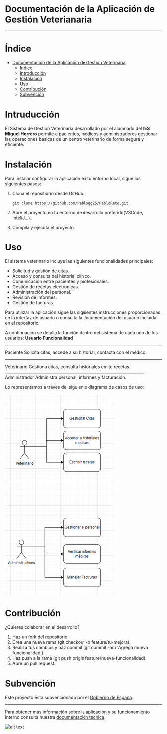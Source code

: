 # Documentación de la Aplicación de Gestión Veterianaria
________________________________________________________

# Índice

   - [Documentación de la Aplicación de Gestión Veterinaria](#documentación-de-la-aplicación-de-gestión-veterianaria)
        - [Indice](#índice)
        - [Introducción](#intruducción)
        - [Instalación](#instalación)
        - [Uso](#uso)
        - [Contribución](#contribución)
        - [Subvención](#subvención)

# Intruducción
El Sistema de Gestión Veterinaria desarrollado por el alumnado del **IES Miguel Herrero** permite a pacientes, médicos y administradores gestionar las operaciones básicas de un centro veterinario de forma segura y eficiente.

# Instalación
Para instalar  configurar la aplicación en tu entorno local, sigue los siguientes pasos:

 1. Clona el repositiorio desde GitHub:
        
        git clone https://github.com/Pablogg25/PabloReto.git

 2. Abre el proyecto en tu entorno de desarrollo preferido(VSCode, InteliJ...).

 3. Compila y ejecuta el proyecto.

# Uso
El sistema veterinario incluye las siguientes funcionalidades principales:

- Solicitud y gestión de citas.
- Acceso y consulta del historial clinico.
- Comunicación entre pacientes y profesionales.
- Gestión de recetas electronicas.
- Administración del personal.
- Revisión de informes.
- Gestión de facturas.

Para utilizar la aplicación sigue las siguientes instrucciones proporcionadas en la interfaz de usuario o consulta la documentación del usuario incluida en el repositorio.

A continuación se detalla la función dentro del sistema de cada uno de los usuarios:
**Usuario**    **Funcionalidad**
______________________________________________________________________
Paciente        Solicita citas, accede a su historial, contacta con el médico.
______________________________________________________________________
Veterinario     Gestiona citas, consulta historiales emite recetas.    ______________________________________________________________________
Administrador   Administra personal, informes y facturación.

Lo representamos a traves del siguiente diagrama de casos de uso:

![alt text](/Entornos/Diagrama_Casos_Uso.PNG)

# Contribución

¿Quieres colaborar en el desarrollo?

1. Haz un fork del repositorio.
2. Crea una nueva rama (git checkout -b feature/tu-mejora).
3. Realiza tus cambios y haz commit (git commit -am 'Agrega mueva funcionalidad').
4. Haz push a la rama (git push origin feature/nueva-funcionalidad).
5. Abre un pull request.

# Subvención
Este proyecto está subvencionadp por el [Gobierno de España](https://www.google.com).
_________________________________________________________________________
Para obtener más información sobre la aplicación y su funcionamiento interno consulta nuestra [documentación tecnica](/documentacion-tecnica.md).

![alt text](https://www.educantabria.es/documents/8911298/8913497/logoIESMHP.png/9e9ecc59-329b-3369-b5b5-1929f670eb01?t=1666706242951)        